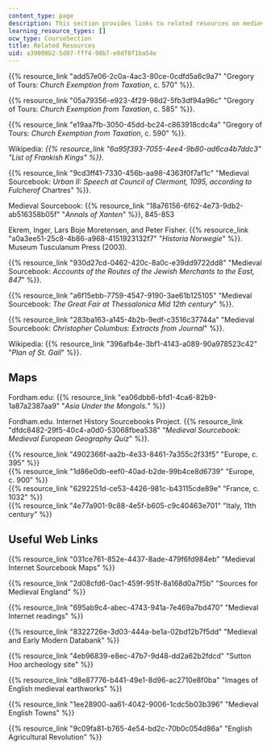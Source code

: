 ```yaml
---
content_type: page
description: This section provides links to related resources on medieval history.
learning_resource_types: []
ocw_type: CourseSection
title: Related Resources
uid: a39008b2-5d87-fff4-98b7-e8df8f1ba54e
---
```


{{% resource_link "add57e06-2c0a-4ac3-80ce-0cdfd5a6c9a7" "Gregory of Tours: _Church Exemption from Taxation_, c. 570" %}}.

{{% resource_link "05a79356-e923-4f29-98d2-5fb3df94a96c" "Gregory of Tours: _Church Exemption from Taxation_, c. 585" %}}.

{{% resource_link "e19aa7fb-3050-45dd-bc24-c863918cdc4a" "Gregory of Tours: _Church Exemption from Taxation_, c. 590" %}}.

Wikipedia: _{{% resource_link "6a95f393-7055-4ee4-9b80-ad6ca4b7ddc3" "List of Frankish Kings" %}}._

{{% resource_link "9cd3ff41-7330-456b-aa98-4363f0f7af1c" "Medieval Sourcebook: _Urban II: Speech at Council of Clermont, 1095, according to Fulcherof_ Chartres" %}}.

Medieval Sourcebook: {{% resource_link "18a76156-6f62-4e73-9db2-ab516358b05f" "_Annals of Xanten_" %}}, 845-853

Ekrem, Inger, Lars Boje Moretensen, and Peter Fisher. {{% resource_link "a0a3ee51-25c8-4b86-a968-4151923132f7" "_Historia Norwegie_" %}}. Museum Tusculanum Press (2003).

{{% resource_link "930d27cd-0462-420c-8a0c-e39dd9722dd8" "Medieval Sourcebook: _Accounts of the Routes of the Jewish Merchants to the East, 847_" %}}.

{{% resource_link "a6f15ebb-7759-4547-9190-3ae61b125105" "Medieval Sourcebook: _The Great Fair at Thessalonica Mid 12th century_" %}}.

{{% resource_link "283ba163-a145-4b2b-9edf-c3516c37744a" "Medieval Sourcebook: _Christopher Columbus: Extracts from Journal_" %}}.

Wikipedia: {{% resource_link "396afb4e-3bf1-4143-a089-90a978523c42" "_Plan of St. Gall_" %}}.

Maps
----

Fordham.edu: {{% resource_link "ea06dbb6-bfd1-4ca6-82b9-1a87a2387aa9" "_Asia Under the Mongols._" %}}

Fordham.edu. Internet History Sourcebooks Project. {{% resource_link "dfdc8482-29f5-40c4-a0d0-53068fbea538" "_Medieval Sourcebook: Medieval European Geography Quiz_" %}}.

{{% resource_link "4902366f-aa2b-4e33-8461-7a355c2f33f5" "Europe, c. 395" %}}  
{{% resource_link "1d86e0db-eef0-40ad-b2de-99b4ce8d6739" "Europe, c. 900" %}}  
{{% resource_link "6292251d-ce53-4426-981c-b43115cde89e" "France, c. 1032" %}}  
{{% resource_link "4e77a901-9c88-4e5f-b605-c9c40463e701" "Italy, 11th century" %}}

Useful Web Links
----------------

{{% resource_link "031ce761-852e-4437-8ade-479f6fd984eb" "Medieval Internet Sourcebook Maps" %}}

{{% resource_link "2d08cfd6-0ac1-459f-951f-8a168d0a7f5b" "Sources for Medieval England" %}}

{{% resource_link "695ab9c4-abec-4743-941a-7e469a7bd470" "Medieval Internet readings" %}}

{{% resource_link "8322726e-3d03-444a-be1a-02bd12b7f5dd" "Medieval and Early Modern Databank" %}}

{{% resource_link "4eb96839-e8ec-47b7-9d48-dd2a62b2fdcd" "Sutton Hoo archeology site" %}}

{{% resource_link "d8e87776-b441-49e1-8d96-ac2710e8f0ba" "Images of English medieval earthworks" %}}

{{% resource_link "1ee28900-aa61-4042-9006-1cdc5b03b396" "Medieval English Towns" %}}

{{% resource_link "9c09fa81-b765-4e54-bd2c-70b0c054d86a" "English Agricultural Revolution" %}}